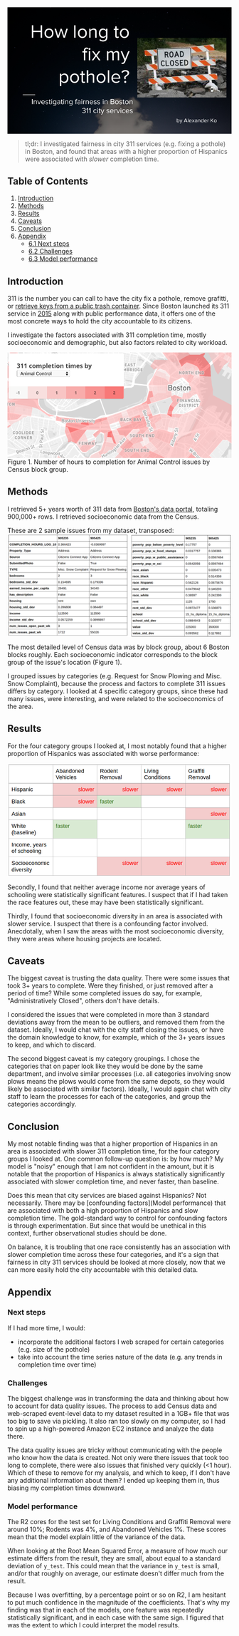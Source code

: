 <img src="data/img/title.png" align="middle"/>

> tl;dr: I investigated fairness in city 311 services (e.g. fixing a pothole) in Boston, and found that areas with a higher proportion of Hispanics were associated with _slower_ completion time.

## Table of Contents

1. [Introduction](#introduction)
2. [Methods](#methods)
3. [Results](#results)
4. [Caveats](#caveats)
5. [Conclusion](#conclusion) 
6. [Appendix](#appendix)
   * [6.1 Next steps](#next-steps)
   * [6.2 Challenges](#challenges)
   * [6.3 Model performance](#model-performance)

## Introduction

311 is the number you can call to have the city fix a pothole, remove grafitti, or [retrieve keys from a public trash container](https://www.bostonglobe.com/opinion/letters/2015/12/30/boston-service-really-works/9qzMXKQifIHK85cwUxgnxL/story.html). Since Boston launched its 311 service in [2015](https://www.bostonglobe.com/metro/2015/08/11/boston-launches-non-emergency-hotline/fKZXUvQ33PLFhyZ5nF5e7H/story.html) along with public performance data, it offers one of the most concrete ways to hold the city accountable to its citizens.

I investigate the factors associated with 311 completion time, mostly socioeconomic and demographic, but also factors related to city workload.

<img src="data/img/completion_time_map.png" align="middle"/>
Figure 1. Number of hours to completion for Animal Control issues by Census block group.

## Methods

I retrieved 5+ years worth of 311 data from [Boston's data portal](https://data.cityofboston.gov/City-Services/311-Service-Requests/awu8-dc52), totaling 900,000+ rows. I retrieved socioeconomic data from the Census.

These are 2 sample issues from my dataset, transposed:
<img src="data/img/q2_sample_rows.png" align="middle"/>

The most detailed level of Census data was by block group, about 6 Boston blocks roughly. Each socioeconomic indicator corresponds to the block group of the issue's location (Figure 1).

I grouped issues by categories (e.g. Request for Snow Plowing and Misc. Snow Complaint), because the process and factors to complete 311 issues differs by category. I looked at 4 specific category groups, since these had many issues, were interesting, and were related to the socioeconomics of the area.

## Results
For the four category groups I looked at, I most notably found that a higher proportion of Hispanics was associated with worse performance:

<img src="data/img/q2_results.png" align="middle"/>

Secondly, I found that neither average income nor average years of schooling were statistically significant features. I suspect that if I had taken the race features out, these may have been statistically significant.

Thirdly, I found that socioeconomic diversity in an area is associated with slower service. I suspect that there is a confounding factor involved. Anecdotally, when I saw the areas with the most socioeconomic diversity, they were areas where housing projects are located.

## Caveats

The biggest caveat is trusting the data quality. There were some issues that took 3+ years to complete. Were they finished, or just removed after a period of time? While some completed issues do say, for example, "Administratively Closed", others don't have details. 

I considered the issues that were completed in more than 3 standard deviations away from the mean to be outliers, and removed them from the dataset. Ideally, I would chat with the city staff closing the issues, or have the domain knowledge to know, for example, which of the 3+ years issues to keep, and which to discard.

The second biggest caveat is my category groupings. I chose the categories that on paper look like they would be done by the same department, and involve similar processes (i.e. all categories involving snow plows means the plows would come from the same depots, so they would likely be associated with similar factors). Ideally, I would again chat with city staff to learn the processes for each of the categories, and group the categories accordingly.

## Conclusion

My most notable finding was that a higher proportion of Hispanics in an area is associated with slower 311 completion time, for the four category groups I looked at. One common follow-up question is: by how much? My model is "noisy" enough that I am not confident in the amount, but it is notable that the proportion of Hispanics is always statistically significantly associated with slower completion time, and never faster, than baseline.

Does this mean that city services are biased against Hispanics? Not necessarily. There may be [confounding factors](Model performance) that are associated with both a high proportion of Hispanics and slow completion time. The gold-standard way to control for confounding factors is through experimentation. But since that would be unethical in this context, further observational studies should be done.

On balance, it is troubling that one race consistently has an association with slower completion time across these four categories, and it's a sign that fairness in city 311 services should be looked at more closely, now that we can more easily hold the city accountable with this detailed data.

## Appendix

### Next steps

If I had more time, I would:

- incorporate the additional factors I web scraped for certain categories (e.g. size of the pothole)
- take into account the time series nature of the data (e.g. any trends in completion time over time)

### Challenges

The biggest challenge was in transforming the data and thinking about how to account for data quality issues. The process to add Census data and web-scraped event-level data to my dataset resulted in a 1GB+ file that was too big to save via pickling. It also ran too slowly on my computer, so I had to spin up a high-powered Amazon EC2 instance and analyze the data there.

The data quality issues are tricky without communicating with the people who know how the data is created. Not only were there issues that took too long to complete, there were also issues that finished very quickly (<1 hour). Which of these to remove for my analysis, and which to keep, if I don't have any additional information about them? I ended up keeping them in, thus biasing my completion times downward.

### Model performance

The R2 cores for the test set for Living Conditions and Graffiti Removal were around 10%; Rodents was 4%, and Abandoned Vehicles 1%. These scores mean that the model explain little of the variance of the data.

When looking at the Root Mean Squared Error, a measure of how much our estimate differs from the result,  they are small, about equal to a standard deviation of `y_test`. This could mean that the variance in `y_test` is small, and/or that roughly on average, our estimate doesn't differ much from the result.

Because I was overfitting, by a percentage point or so on R2, I am hesitant to put much confidence in the magnitude of the coefficients. That's why my finding was that in each of the models, one feature was repeatedly statistically significant, and in each case with the same sign. I figured that was the extent to which I could interpret the model results.